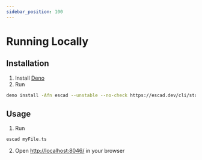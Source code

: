 ```yaml
---
sidebar_position: 100
---
```


# Running Locally

## Installation

1. Install [Deno](https://deno.land/#installation)
2. Run

```sh
deno install -Afn escad --unstable --no-check https://escad.dev/cli/start.ts
```

## Usage

1. Run
```sh
escad myFile.ts
```

2. Open [http://localhost:8046/](http://localhost:8046/) in your browser
